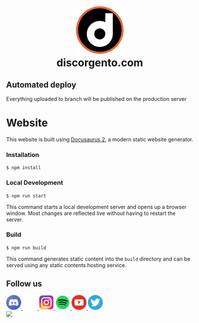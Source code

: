 <h1 align="center">
    <img src="static/img/discorgento-logo.png" alt="Discorgento logo" width="128" height="128" title="Discorgento"/> 
  <br>
  discorgento.com
  <br>
</h1>

## Automated deploy

Everything uploaded to branch will be published on the production server


# Website

This website is built using [Docusaurus 2](https://docusaurus.io/), a modern static website generator.

### Installation

```
$ npm install
```

### Local Development

```
$ npm run start
```

This command starts a local development server and opens up a browser window. Most changes are reflected live without having to restart the server.

### Build

```
$ npm run build
```

This command generates static content into the `build` directory and can be served using any static contents hosting service.

## Follow us

<div class="bottom-bar">
        <a href="https://discord.io/Discorgento" target="_blank" title="Discord">
            <img src="static/img/social/discord-icon.png" width="40" height="40" />
        </a>
        <a href="https://github.com/discorgento" target="_blank" title="Github">
            <img
                src="static/img/social/github-icon.png" width="40" height="40"/>
        </a>
        <a href="https://www.instagram.com/discorgento/" target="_blank" title="Instagram">
            <img
                src="static/img/social/instagram-icon.png" width="40" height="40"/>
        </a>
        <a href="https://open.spotify.com/show/5h3gKepBezY4Iz5LM79nUn" target="_blank" title="Spotify">
            <img
                src="static/img/social/spotify-icon.png" width="40" height="40"/>
        </a>
        <a href="https://www.youtube.com/channel/UChJitnyFtNOoCe6cu-rHcow" target="_blank" title="Youtube">
            <img
                src="static/img/social/youtube-icon.png" width="40" height="40"/>
        </a>
        <a href="https://twitter.com/discorgento" target="_blank" title="Twitter">
            <img
                src="static/img/social/twitter-icon.png" width="40" height="40"/>
        </a>
    </div>


<a href="https://github.com/discorgento/discorgento.com/graphs/contributors">
  <img src="https://contrib.rocks/image?repo=discorgento/discorgento.com" />
</a>
